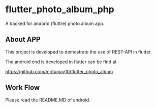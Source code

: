 # flutter_photo_album_php

A backed for andorid (fluttre) photo album app.

## About APP

This project is developed to demostrate the use of REST-API in flutter.

The android end is developed in flutter can be find at - 

https://github.com/mritunjay10/flutter_photo_album


## Work Flow

Please read the README.MD of android.
